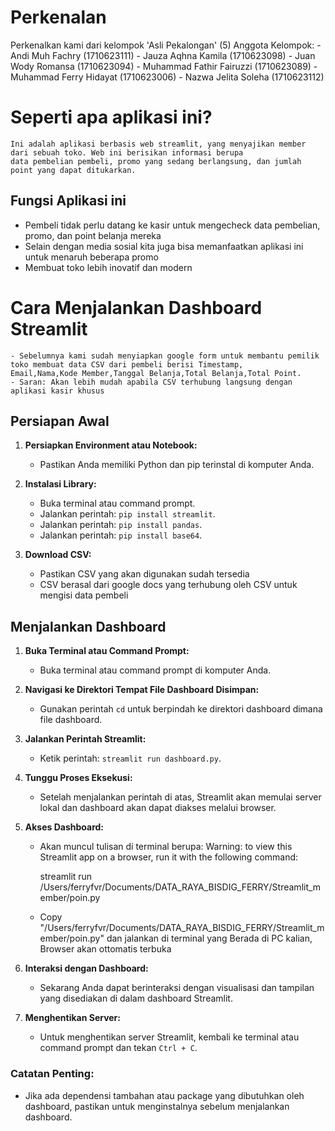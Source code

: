 # Perkenalan
Perkenalkan kami dari kelompok 'Asli Pekalongan' (5)
Anggota Kelompok: - Andi Muh Fachry (1710623111)
                  - Jauza Aqhna Kamila (1710623098)
                  - Juan Wody Romansa (1710623094)
                  - Muhammad Fathir Fairuzzi (1710623089)
                  - Muhammad Ferry Hidayat (1710623006)
                  - Nazwa Jelita Soleha (1710623112)
                 
# Seperti apa aplikasi ini?
    Ini adalah aplikasi berbasis web streamlit, yang menyajikan member dari sebuah toko. Web ini berisikan informasi berupa
    data pembelian pembeli, promo yang sedang berlangsung, dan jumlah point yang dapat ditukarkan.

## Fungsi Aplikasi ini
   - Pembeli tidak perlu datang ke kasir untuk mengecheck data pembelian, promo, dan point belanja mereka
   - Selain dengan media sosial kita juga bisa memanfaatkan aplikasi ini untuk menaruh beberapa promo
   - Membuat toko lebih inovatif dan modern

# Cara Menjalankan Dashboard Streamlit
    - Sebelumnya kami sudah menyiapkan google form untuk membantu pemilik toko membuat data CSV dari pembeli berisi Timestamp, 
    Email,Nama,Kode Member,Tanggal Belanja,Total Belanja,Total Point.
    - Saran: Akan lebih mudah apabila CSV terhubung langsung dengan aplikasi kasir khusus

## Persiapan Awal

1. **Persiapkan Environment atau Notebook:**

   - Pastikan Anda memiliki Python dan pip terinstal di komputer Anda.

2. **Instalasi Library:**

   - Buka terminal atau command prompt.
   - Jalankan perintah: `pip install streamlit`.
   - Jalankan perintah: `pip install pandas`.
   - Jalankan perintah: `pip install base64`.

3. **Download CSV:**
   - Pastikan CSV yang akan digunakan sudah tersedia
   - CSV berasal dari google docs yang terhubung oleh CSV untuk mengisi data pembeli

## Menjalankan Dashboard

1. **Buka Terminal atau Command Prompt:**

   - Buka terminal atau command prompt di komputer Anda.

2. **Navigasi ke Direktori Tempat File Dashboard Disimpan:**

   - Gunakan perintah `cd` untuk berpindah ke direktori dashboard dimana file dashboard.

3. **Jalankan Perintah Streamlit:**

   - Ketik perintah: `streamlit run dashboard.py`.

4. **Tunggu Proses Eksekusi:**

   - Setelah menjalankan perintah di atas, Streamlit akan memulai server lokal dan dashboard akan dapat diakses melalui browser.

5. **Akses Dashboard:**

   - Akan muncul tulisan di terminal berupa:
        Warning: to view this Streamlit app on a browser, run it with the following
        command:

        streamlit run /Users/ferryfvr/Documents/DATA_RAYA_BISDIG_FERRY/Streamlit_member/poin.py

   - Copy "/Users/ferryfvr/Documents/DATA_RAYA_BISDIG_FERRY/Streamlit_member/poin.py" dan jalankan di terminal yang
     Berada di PC kalian, Browser akan ottomatis terbuka

6. **Interaksi dengan Dashboard:**

   - Sekarang Anda dapat berinteraksi dengan visualisasi dan tampilan yang disediakan di dalam dashboard Streamlit.

7. **Menghentikan Server:**
   - Untuk menghentikan server Streamlit, kembali ke terminal atau command prompt dan tekan `Ctrl + C`.

### Catatan Penting:

- Jika ada dependensi tambahan atau package yang dibutuhkan oleh dashboard, pastikan untuk menginstalnya sebelum menjalankan dashboard.
